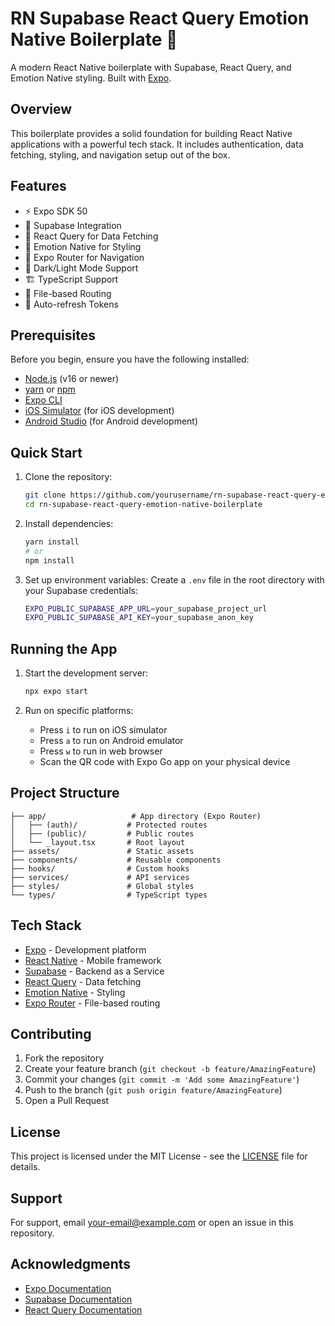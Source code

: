 # RN Supabase React Query Emotion Native Boilerplate 🚀

A modern React Native boilerplate with Supabase, React Query, and Emotion Native styling. Built with [Expo](https://expo.dev).

## Overview

This boilerplate provides a solid foundation for building React Native applications with a powerful tech stack. It includes authentication, data fetching, styling, and navigation setup out of the box.

## Features

- ⚡️ Expo SDK 50
- 🔐 Supabase Integration
- 🎯 React Query for Data Fetching
- 💅 Emotion Native for Styling
- 📱 Expo Router for Navigation
- 🌙 Dark/Light Mode Support
- 🏗️ TypeScript Support
- 📁 File-based Routing
- 🔄 Auto-refresh Tokens

## Prerequisites

Before you begin, ensure you have the following installed:

- [Node.js](https://nodejs.org/) (v16 or newer)
- [yarn](https://yarnpkg.com/) or [npm](https://www.npmjs.com/)
- [Expo CLI](https://docs.expo.dev/get-started/installation/)
- [iOS Simulator](https://docs.expo.dev/workflow/ios-simulator/) (for iOS development)
- [Android Studio](https://docs.expo.dev/workflow/android-studio-emulator/) (for Android development)

## Quick Start

1. Clone the repository:

   ```bash
   git clone https://github.com/yourusername/rn-supabase-react-query-emotion-native-boilerplate.git
   cd rn-supabase-react-query-emotion-native-boilerplate
   ```

2. Install dependencies:

   ```bash
   yarn install
   # or
   npm install
   ```

3. Set up environment variables:
   Create a `.env` file in the root directory with your Supabase credentials:

   ```bash
   EXPO_PUBLIC_SUPABASE_APP_URL=your_supabase_project_url
   EXPO_PUBLIC_SUPABASE_API_KEY=your_supabase_anon_key
   ```

## Running the App

1. Start the development server:

   ```bash
   npx expo start
   ```

2. Run on specific platforms:
   - Press `i` to run on iOS simulator
   - Press `a` to run on Android emulator
   - Press `w` to run in web browser
   - Scan the QR code with Expo Go app on your physical device

## Project Structure

```
├── app/                   # App directory (Expo Router)
│   ├── (auth)/           # Protected routes
│   ├── (public)/         # Public routes
│   └── _layout.tsx       # Root layout
├── assets/               # Static assets
├── components/           # Reusable components
├── hooks/                # Custom hooks
├── services/             # API services
├── styles/               # Global styles
└── types/                # TypeScript types
```

## Tech Stack

- [Expo](https://expo.dev) - Development platform
- [React Native](https://reactnative.dev) - Mobile framework
- [Supabase](https://supabase.com) - Backend as a Service
- [React Query](https://tanstack.com/query) - Data fetching
- [Emotion Native](https://emotion.sh) - Styling
- [Expo Router](https://docs.expo.dev/router/introduction) - File-based routing

## Contributing

1. Fork the repository
2. Create your feature branch (`git checkout -b feature/AmazingFeature`)
3. Commit your changes (`git commit -m 'Add some AmazingFeature'`)
4. Push to the branch (`git push origin feature/AmazingFeature`)
5. Open a Pull Request

## License

This project is licensed under the MIT License - see the [LICENSE](LICENSE) file for details.

## Support

For support, email your-email@example.com or open an issue in this repository.

## Acknowledgments

- [Expo Documentation](https://docs.expo.dev)
- [Supabase Documentation](https://supabase.com/docs)
- [React Query Documentation](https://tanstack.com/query/latest/docs/react/overview)
